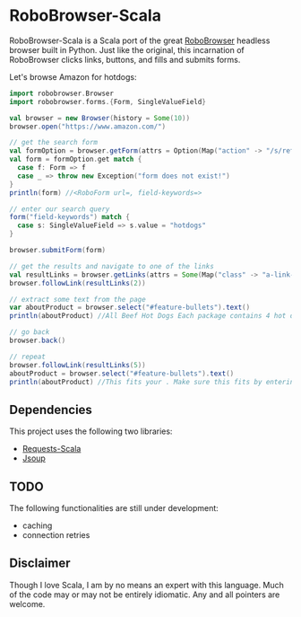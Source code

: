 RoboBrowser-Scala
=================

RoboBrowser-Scala is a Scala port of the great [RoboBrowser](https://github.com/jmcarp/robobrowser) headless browser built in Python.
Just like the original, this incarnation of RoboBrowser clicks links, buttons, and fills and submits forms.


Let's browse Amazon for hotdogs:

```scala
import robobrowser.Browser
import robobrowser.forms.{Form, SingleValueField}

val browser = new Browser(history = Some(10))
browser.open("https://www.amazon.com/")

// get the search form
val formOption = browser.getForm(attrs = Option(Map("action" -> "/s/ref=nb_sb_noss")))
val form = formOption.get match {
  case f: Form => f
  case _ => throw new Exception("form does not exist!")
}
println(form) //<RoboForm url=, field-keywords=>

// enter our search query
form("field-keywords") match {
  case s: SingleValueField => s.value = "hotdogs"
}

browser.submitForm(form)

// get the results and navigate to one of the links
val resultLinks = browser.getLinks(attrs = Some(Map("class" -> "a-link-normal a-text-normal")))
browser.followLink(resultLinks(2))

// extract some text from the page
var aboutProduct = browser.select("#feature-bullets").text()
println(aboutProduct) //All Beef Hot Dogs Each package contains 4 hot dogs [...]

// go back
browser.back()

// repeat
browser.followLink(resultLinks(5))
aboutProduct = browser.select("#feature-bullets").text()
println(aboutProduct) //This fits your . Make sure this fits by entering [...]
```

## Dependencies

This project uses the following two libraries:

- [Requests-Scala](https://github.com/lihaoyi/requests-scala)
- [Jsoup](http://jsoup.org/)
 
## TODO

The following functionalities are still under development:
- caching
- connection retries

## Disclaimer

Though I love Scala, I am by no means an expert with this language.
Much of the code may or may not be entirely idiomatic.
Any and all pointers are welcome.
